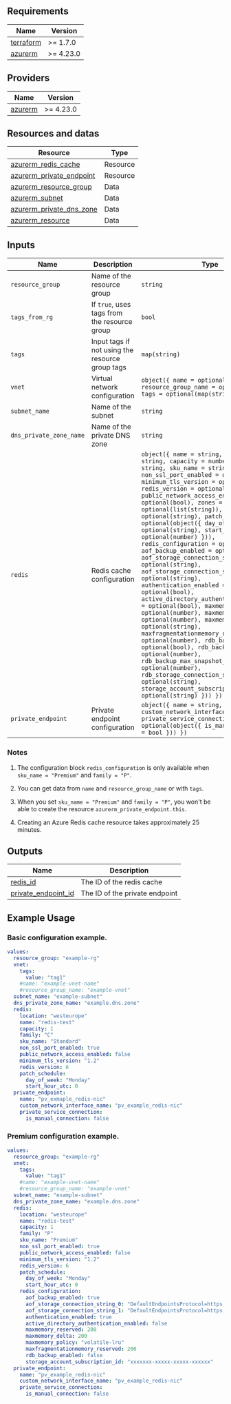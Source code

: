 ## Requirements

| Name | Version |
|------|---------|
| <a name="requirement_terraform"></a> [terraform](#requirement\_terraform) | >= 1.7.0 |
| <a name="requirement_azurerm"></a> [azurerm](#requirement\_azurerm) | >= 4.23.0 |


## Providers

| Name | Version |
|------|---------|
| <a name="provider_azurerm"></a> [azurerm](#provider\_azurerm) | >= 4.23.0 |


## Resources and datas

| Resource | Type |
|---------|------|
| [azurerm_redis_cache](https://registry.terraform.io/providers/hashicorp/azurerm/latest/docs/resources/redis_cache) | Resource |
| [azurerm_private_endpoint](https://registry.terraform.io/providers/hashicorp/azurerm/latest/docs/resources/private_endpoint) | Resource |
| [azurerm_resource_group](https://registry.terraform.io/providers/hashicorp/azurerm/latest/docs/data-sources/resource_group.html) | Data |
| [azurerm_subnet](https://registry.terraform.io/providers/hashicorp/azurerm/latest/docs/data-sources/subnet) | Data |
| [azurerm_private_dns_zone](https://registry.terraform.io/providers/hashicorp/azurerm/latest/docs/data-sources/private_dns_zone) | Data |
| [azurerm_resource](https://registry.terraform.io/providers/hashicorp/azurerm/latest/docs/data-sources/resources) | Data |

## Inputs

| Name | Description | Type | Default | Required |
|------|-------------|------|---------|:--------:|
| `resource_group` | Name of the resource group | `string` | N/A | ✅ |
| `tags_from_rg` | If `true`, uses tags from the resource group | `bool` | `false` | ❌ |
| `tags` | Input tags if not using the resource group tags | `map(string)` | `{}` | ❌ |
| `vnet` | Virtual network configuration | `object({ name = optional(string), resource_group_name = optional(string), tags = optional(map(string)) })` | `{}` | ❌ |
| `subnet_name` | Name of the subnet | `string` | N/A | ✅ |
| `dns_private_zone_name` | Name of the private DNS zone | `string` | N/A | ✅ |
| `redis` | Redis cache configuration | `object({ name = string, location = string, capacity = number, family = string, sku_name = string, non_ssl_port_enabled = optional(bool), minimum_tls_version = optional(string), redis_version = optional(number), public_network_access_enabled = optional(bool), zones = optional(list(string)), subnet_id = optional(string), patch_schedule = optional(object({ day_of_week = optional(string), start_hour_utc = optional(number) })), redis_configuration = optional(object({ aof_backup_enabled = optional(bool), aof_storage_connection_string_0 = optional(string), aof_storage_connection_string_1 = optional(string), authentication_enabled = optional(bool), active_directory_authentication_enabled = optional(bool), maxmemory_reserved = optional(number), maxmemory_delta = optional(number), maxmemory_policy = optional(string), maxfragmentationmemory_reserved = optional(number), rdb_backup_enabled = optional(bool), rdb_backup_frequency = optional(number), rdb_backup_max_snapshot_count = optional(number), rdb_storage_connection_string = optional(string), storage_account_subscription_id = optional(string) })) })` | N/A | ✅ |
| `private_endpoint` | Private endpoint configuration | `object({ name = string, custom_network_interface_name = string, private_service_connection = optional(object({ is_manual_connection = bool })) })` | N/A | ✅ |



### Notes

1. The configuration block `redis_configuration` is only available when `sku_name = "Premium"` and `family = "P"`.

2. You can get data from `name` and `resource_group_name` or with `tags`.

2. When you set `sku_name = "Premium"` and `family = "P"`, you won't be able to create the resource `azurerm_private_endpoint.this`.

3. Creating an Azure Redis cache resource takes approximately 25 minutes.


## Outputs

| Name | Description |
|------|-------------|
| <a name="redis_id"></a> [redis_id](#output\redis_id) | The ID of the redis cache |
| <a name="private_endpoint_id"></a> [private_endpoint_id](#output\private_endpoint_id) | The ID of the private endpoint |

## Example Usage

### Basic configuration example.

```yaml
values:
  resource_group: "example-rg"
  vnet:
    tags:
      value: "tag1"
    #name: "example-vnet-name"
    #resource_group_name: "example-vnet"
  subnet_name: "example-subnet"
  dns_private_zone_name: "example.dns.zone"
  redis:
    location: "westeurope"
    name: "redis-test"
    capacity: 1
    family: "C"
    sku_name: "Standard"
    non_ssl_port_enabled: true
    public_network_access_enabled: false
    minimum_tls_version: "1.2"
    redis_version: 6
    patch_schedule:
      day_of_week: "Monday"
      start_hour_utc: 0
  private_endpoint:
    name: "pv_exmaple_redis-nic"
    custom_network_interface_name: "pv_example_redis-nic"
    private_service_connection:
      is_manual_connection: false

```

### Premium configuration example.

```yaml
values:
  resource_group: "example-rg"
  vnet:
    tags:
      value: "tag1"
    #name: "example-vnet-name"
    #resource_group_name: "example-vnet"
  subnet_name: "example-subnet"
  dns_private_zone_name: "example.dns.zone"
  redis:
    location: "westeurope"
    name: "redis-test"
    capacity: 1
    family: "P"
    sku_name: "Premium"
    non_ssl_port_enabled: true
    public_network_access_enabled: false
    minimum_tls_version: "1.2"
    redis_version: 6
    patch_schedule:
      day_of_week: "Monday"
      start_hour_utc: 0
    redis_configuration:
      aof_backup_enabled: true
      aof_storage_connection_string_0: "DefaultEndpointsProtocol=https;BlobEndpoint=${azurerm_storage_account.nc-cruks-storage-account.primary_blob_endpoint};AccountName=${azurerm_storage_account.mystorageaccount.name};AccountKey=${azurerm_storage_account.mystorageaccount.primary_access_key}"
      aof_storage_connection_string_1: "DefaultEndpointsProtocol=https;BlobEndpoint=${azurerm_storage_account.mystorageaccount.primary_blob_endpoint};AccountName=${azurerm_storage_account.mystorageaccount.name};AccountKey=${azurerm_storage_account.mystorageaccount.secondary_access_key}"
      authentication_enabled: true
      active_directory_authentication_enabled: false
      maxmemory_reserved: 200
      maxmemory_delta: 200
      maxmemory_policy: "volatile-lru"
      maxfragmentationmemory_reserved: 200
      rdb_backup_enabled: false
      storage_account_subscription_id: "xxxxxxx-xxxxx-xxxxx-xxxxxx"
  private_endpoint:
    name: "pv_example_redis-nic"
    custom_network_interface_name: "pv_example_redis-nic"
    private_service_connection:
      is_manual_connection: false

```
